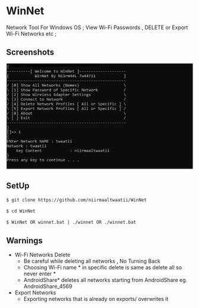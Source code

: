# WinNet
Network Tool For Windows OS ; View Wi-Fi Passwords , DELETE or Export Wi-Fi Networks etc ;

## Screenshots
![WinNet Tool ScreenShot](img/winnet1.png)

## SetUp
```
$ git clone https://github.com/niirmaaltwaatii/WinNet
```
```
$ cd WinNet
```
```
$ WinNet OR winnet.bat | ./winnet OR ./winnet.bat
```

## Warnings
* Wi-Fi Networks Delete
  - Be careful while deleting all networks , No Turning Back
  - Choosing Wi-Fi name * in specific delete is same as delete all so never enter *
  - AndroidShare* deletes all networks starting from AndroidShare eg. AndroidShare_4569
* Export Networks
  - Exporting networks that is already on exports/ overwrites it

